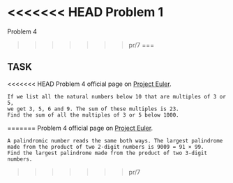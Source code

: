 <<<<<<< HEAD
Problem 1
=======
Problem 4
>>>>>>> pr/7
===

## TASK ##

<<<<<<< HEAD
Problem 4 official page on [Project Euler](http://projecteuler.net/problem=1).

	If we list all the natural numbers below 10 that are multiples of 3 or 5,
	we get 3, 5, 6 and 9. The sum of these multiples is 23.
	Find the sum of all the multiples of 3 or 5 below 1000.
=======
Problem 4 official page on [Project Euler](http://projecteuler.net/problem=4).

    A palindromic number reads the same both ways. The largest palindrome made from the product of two 2-digit numbers is 9009 = 91 × 99.
    Find the largest palindrome made from the product of two 3-digit numbers.
>>>>>>> pr/7
